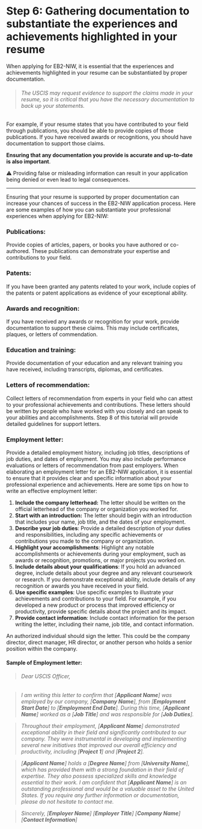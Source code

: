 # Step 6: Gathering documentation to substantiate the experiences and achievements highlighted in your resume

When applying for EB2-NIW, it is essential that the experiences and achievements highlighted in your resume can be substantiated by proper documentation. 

> ###### The USCIS may request evidence to support the claims made in your resume, so it is critical that you have the necessary documentation to back up your statements.

For example, if your resume states that you have contributed to your field through publications, you should be able to provide copies of those publications. If you have received awards or recognitions, you should have documentation to support those claims.

**Ensuring that any documentation you provide is accurate and up-to-date is also important**. 

⚠️ Providing false or misleading information can result in your application being denied or even lead to legal consequences.

---



Ensuring that your resume is supported by proper documentation can increase your chances of success in the EB2-NIW application process.
Here are some examples of how you can substantiate your professional experiences when applying for EB2-NIW:


### Publications:

Provide copies of articles, papers, or books you have authored or co-authored. These publications can demonstrate your expertise and contributions to your field.

### Patents:

If you have been granted any patents related to your work, include copies of the patents or patent applications as evidence of your exceptional ability.

### Awards and recognition:

If you have received any awards or recognition for your work, provide documentation to support these claims. This may include certificates, plaques, or letters of commendation.

### Education and training:

Provide documentation of your education and any relevant training you have received, including transcripts, diplomas, and certificates.

### Letters of recommendation:

Collect letters of recommendation from experts in your field who can attest to your professional achievements and contributions. These letters should be written by people who have worked with you closely and can speak to your abilities and accomplishments. Step 8 of this tutorial will provide detailed guidelines for support letters.

### Employment letter:

Provide a detailed employment history, including job titles, descriptions of job duties, and dates of employment. You may also include performance evaluations or letters of recommendation from past employers.
When elaborating an employment letter for an EB2-NIW application, it is essential to ensure that it provides clear and specific information about your professional experience and achievements. Here are some tips on how to write an effective employment letter:

1. **Include the company letterhead:** The letter should be written on the official letterhead of the company or organization you worked for.
2. **Start with an introduction:** The letter should begin with an introduction that includes your name, job title, and the dates of your employment.
3. **Describe your job duties**: Provide a detailed description of your duties and responsibilities, including any specific achievements or contributions you made to the company or organization.
4. **Highlight your accomplishments**: Highlight any notable accomplishments or achievements during your employment, such as awards or recognition, promotions, or major projects you worked on.
5. **Include details about your qualifications**: If you hold an advanced degree, include details about your degree and any relevant coursework or research. If you demonstrate exceptional ability, include details of any recognition or awards you have received in your field.
6. **Use specific examples**: Use specific examples to illustrate your achievements and contributions to your field. For example, if you developed a new product or process that improved efficiency or productivity, provide specific details about the project and its impact.
7. **Provide contact information**: Include contact information for the person writing the letter, including their name, job title, and contact information.

An authorized individual should sign the letter. This could be the company director, direct manager, HR director, or another person who holds a senior position within the company.

#### Sample of Employment letter:

> ###### *Dear USCIS Officer,*

> *I am writing this letter to confirm that [**Applicant Name**] was employed by our company, [**Company Name**], from [**Employment Start Date**] to [**Employment End Date**]. During this time, [**Applicant Name**] worked as a [**Job Title**] and was responsible for [**Job Duties**].*

> *Throughout their employment, [**Applicant Name**] demonstrated exceptional ability in their field and significantly contributed to our company. They were instrumental in developing and implementing several new initiatives that improved our overall efficiency and productivity, including [**Project 1**] and [**Project 2**].*

> *[**Applicant Name**] holds a [**Degree Name**] from [**University Name**], which has provided them with a strong foundation in their field of expertise. They also possess specialized skills and knowledge essential to their work.
> I am confident that [**Applicant Name**] is an outstanding professional and would be a valuable asset to the United States. If you require any further information or documentation, please do not hesitate to contact me.*

> *Sincerely,
> [**Employer Name**] [**Employer Title**] [**Company Name**] [**Contact Information**]*
